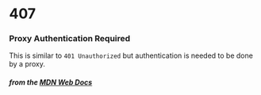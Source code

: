 # 407
### Proxy Authentication Required

This is similar to `401 Unauthorized` but authentication is needed to be done by a proxy.

#### *from the [MDN Web Docs](https://developer.mozilla.org/en-US/docs/Web/HTTP/Status)* 